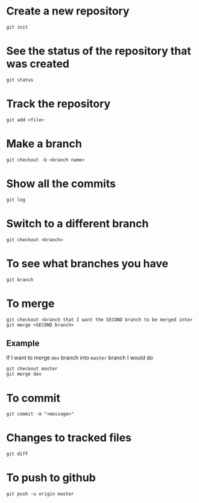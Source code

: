 # Create a new repository
`git init`

# See the status of the repository that was created
`git status`
# Track the repository
`git add <file>`

# Make a branch
`git checkout -b <branch name>`

# Show all the commits
`git log`

# Switch to a different branch
`git checkout <branch>`

# To see what branches you have 
`git branch`

# To merge

```
git checkout <branch that I want the SECOND branch to be merged into>
git merge <SECOND branch>
```

## Example
If I want to merge `dev` branch into `master` branch I would do

```
git checkout master
git merge dev
```


# To commit
`git commit -m "<message>"`

# Changes to tracked files
`git diff`

# To push to github
`git push -u origin master`
